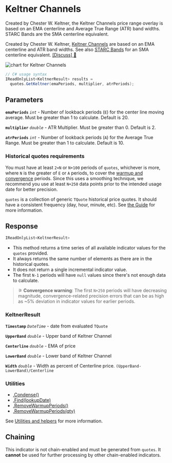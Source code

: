 # Keltner Channels

 Created by Chester W. Keltner, the Keltner Channels price range overlay is based on an EMA centerline and Average True Range (ATR) band widths.  STARC Bands are the SMA centerline equivalent.



Created by Chester W. Keltner, [Keltner Channels](https://en.wikipedia.org/wiki/Keltner_channel) are based on an EMA centerline and ATR band widths.  See also <a href="StarcBands.md#content" rel="nofollow">STARC Bands</a> for an SMA centerline equivalent.
[[Discuss] &#128172;](https://github.com/DaveSkender/Stock.Indicators/discussions/249 "Community discussion about this indicator")

![chart for Keltner Channels]()

```csharp
// C# usage syntax
IReadOnlyList<KeltnerResult> results =
  quotes.GetKeltner(emaPeriods, multiplier, atrPeriods);
```

## Parameters

**`emaPeriods`** _`int`_ - Number of lookback periods (`E`) for the center line moving average.  Must be greater than 1 to calculate.  Default is 20.

**`multiplier`** _`double`_ - ATR Multiplier. Must be greater than 0.  Default is 2.

**`atrPeriods`** _`int`_ - Number of lookback periods (`A`) for the Average True Range.  Must be greater than 1 to calculate.  Default is 10.

### Historical quotes requirements

You must have at least `2×N` or `N+100` periods of `quotes`, whichever is more, where `N` is the greater of `E` or `A` periods, to cover the [warmup and convergence](https://github.com/DaveSkender/Stock.Indicators/discussions/688) periods.  Since this uses a smoothing technique, we recommend you use at least `N+250` data points prior to the intended usage date for better precision.

`quotes` is a collection of generic `TQuote` historical price quotes.  It should have a consistent frequency (day, hour, minute, etc).  See [the Guide](../guide.md#historical-quotes) for more information.

## Response

```csharp
IReadOnlyList<KeltnerResult>
```

- This method returns a time series of all available indicator values for the `quotes` provided.
- It always returns the same number of elements as there are in the historical quotes.
- It does not return a single incremental indicator value.
- The first `N-1` periods will have `null` values since there's not enough data to calculate.

>&#9886; **Convergence warning**: The first `N+250` periods will have decreasing magnitude, convergence-related precision errors that can be as high as ~5% deviation in indicator values for earlier periods.

### KeltnerResult

**`Timestamp`** _`DateTime`_ - date from evaluated `TQuote`

**`UpperBand`** _`double`_ - Upper band of Keltner Channel

**`Centerline`** _`double`_ - EMA of price

**`LowerBand`** _`double`_ - Lower band of Keltner Channel

**`Width`** _`double`_ - Width as percent of Centerline price.  `(UpperBand-LowerBand)/Centerline`

### Utilities

- [.Condense()](../utilities.md#condense)
- [.Find(lookupDate)](../utilities.md#find-indicator-result-by-date)
- [.RemoveWarmupPeriods()](../utilities.md#remove-warmup-periods)
- [.RemoveWarmupPeriods(qty)](../utilities.md#remove-warmup-periods)

See [Utilities and helpers](../utilities.md#utilities-for-indicator-results) for more information.

## Chaining

This indicator is not chain-enabled and must be generated from `quotes`.  It **cannot** be used for further processing by other chain-enabled indicators.
